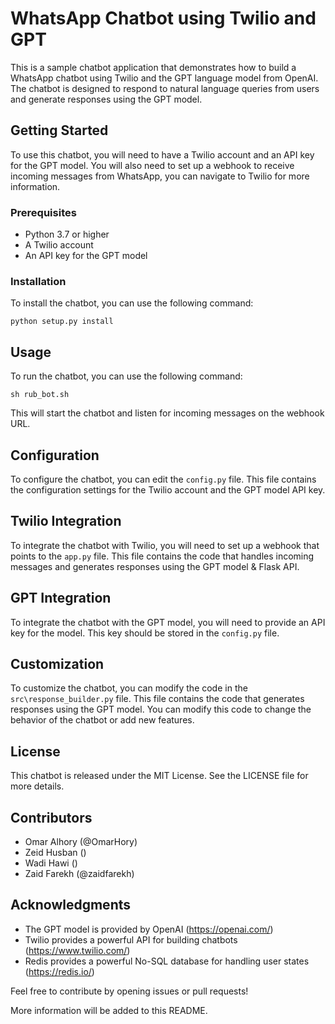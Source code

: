 # WhatsApp Chatbot using Twilio and GPT

This is a sample chatbot application that demonstrates how to build a WhatsApp chatbot using Twilio and the GPT language model from OpenAI. The chatbot is designed to respond to natural language queries from users and generate responses using the GPT model.

## Getting Started

To use this chatbot, you will need to have a Twilio account and an API key for the GPT model. You will also need to set up a webhook to receive incoming messages from WhatsApp, you can navigate to Twilio for more information.

### Prerequisites

- Python 3.7 or higher
- A Twilio account
- An API key for the GPT model

### Installation

To install the chatbot, you can use the following command:

`python setup.py install`

## Usage

To run the chatbot, you can use the following command:

`sh rub_bot.sh`

This will start the chatbot and listen for incoming messages on the webhook URL.

## Configuration

To configure the chatbot, you can edit the `config.py` file. This file contains the configuration settings for the Twilio account and the GPT model API key.

## Twilio Integration

To integrate the chatbot with Twilio, you will need to set up a webhook that points to the `app.py` file. This file contains the code that handles incoming messages and generates responses using the GPT model & Flask API.

## GPT Integration

To integrate the chatbot with the GPT model, you will need to provide an API key for the model. This key should be stored in the `config.py` file.

## Customization

To customize the chatbot, you can modify the code in the `src\response_builder.py` file. This file contains the code that generates responses using the GPT model. You can modify this code to change the behavior of the chatbot or add new features.

## License

This chatbot is released under the MIT License. See the LICENSE file for more details.

## Contributors

- Omar Alhory (@OmarHory)
- Zeid Husban ()
- Wadi Hawi ()
- Zaid Farekh (@zaidfarekh) 

## Acknowledgments

- The GPT model is provided by OpenAI (https://openai.com/)
- Twilio provides a powerful API for building chatbots (https://www.twilio.com/)
- Redis provides a powerful No-SQL database for handling user states (https://redis.io/)

Feel free to contribute by opening issues or pull requests!

More information will be added to this README.